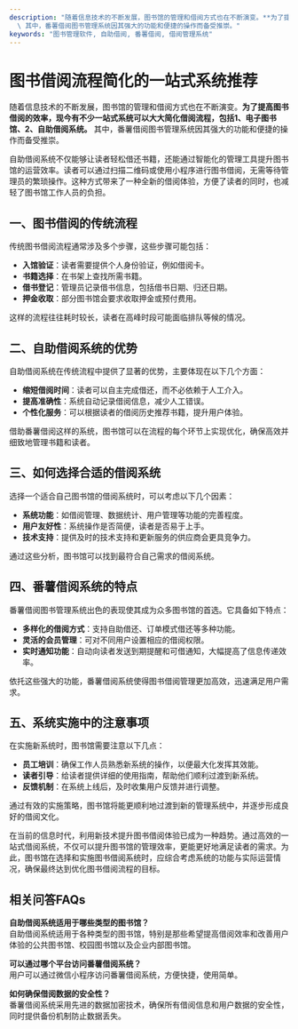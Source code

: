 ```yaml
---
description: "随着信息技术的不断发展，图书馆的管理和借阅方式也在不断演变。**为了提高图书借阅的效率，现今有不少一站式系统可以大大简化借阅流程，包括1、电子图书馆、2、自助借阅系统。**\
  \ 其中，番薯借阅图书管理系统因其强大的功能和便捷的操作而备受推崇。"
keywords: "图书管理软件, 自助借阅, 番薯借阅, 借阅管理系统"
---
```

# 图书借阅流程简化的一站式系统推荐

随着信息技术的不断发展，图书馆的管理和借阅方式也在不断演变。**为了提高图书借阅的效率，现今有不少一站式系统可以大大简化借阅流程，包括1、电子图书馆、2、自助借阅系统。** 其中，番薯借阅图书管理系统因其强大的功能和便捷的操作而备受推崇。

自助借阅系统不仅能够让读者轻松借还书籍，还能通过智能化的管理工具提升图书馆的运营效率。读者可以通过扫描二维码或使用小程序进行图书借阅，无需等待管理员的繁琐操作。这种方式带来了一种全新的借阅体验，方便了读者的同时，也减轻了图书馆工作人员的负担。

## 一、图书借阅的传统流程

传统图书借阅流程通常涉及多个步骤，这些步骤可能包括：

- **入馆验证**：读者需要提供个人身份验证，例如借阅卡。
- **书籍选择**：在书架上查找所需书籍。
- **借书登记**：管理员记录借书信息，包括借书日期、归还日期。
- **押金收取**：部分图书馆会要求收取押金或预付费用。

这样的流程往往耗时较长，读者在高峰时段可能面临排队等候的情况。

## 二、自助借阅系统的优势

自助借阅系统在传统流程中提供了显著的优势，主要体现在以下几个方面：

- **缩短借阅时间**：读者可以自主完成借还，而不必依赖于人工介入。
- **提高准确性**：系统自动记录借阅信息，减少人工错误。
- **个性化服务**：可以根据读者的借阅历史推荐书籍，提升用户体验。

借助番薯借阅这样的系统，图书馆可以在流程的每个环节上实现优化，确保高效并细致地管理书籍和读者。

## 三、如何选择合适的借阅系统

选择一个适合自己图书馆的借阅系统时，可以考虑以下几个因素：

- **系统功能**：如借阅管理、数据统计、用户管理等功能的完善程度。
- **用户友好性**：系统操作是否简便，读者是否易于上手。
- **技术支持**：提供及时的技术支持和更新服务的供应商会更具竞争力。

通过这些分析，图书馆可以找到最符合自己需求的借阅系统。

## 四、番薯借阅系统的特点

番薯借阅图书管理系统出色的表现使其成为众多图书馆的首选。它具备如下特点：

- **多样化的借阅方式**：支持自助借还、订单模式借还等多种功能。
- **灵活的会员管理**：可对不同用户设置相应的借阅权限。
- **实时通知功能**：自动向读者发送到期提醒和可借通知，大幅提高了信息传递效率。

依托这些强大的功能，番薯借阅系统使得图书借阅管理更加高效，迅速满足用户需求。

## 五、系统实施中的注意事项

在实施新系统时，图书馆需要注意以下几点：

- **员工培训**：确保工作人员熟悉新系统的操作，以便最大化发挥其效能。
- **读者引导**：给读者提供详细的使用指南，帮助他们顺利过渡到新系统。
- **反馈机制**：在系统上线后，及时收集用户反馈并进行调整。

通过有效的实施策略，图书馆将能更顺利地过渡到新的管理系统中，并逐步形成良好的借阅文化。

在当前的信息时代，利用新技术提升图书借阅体验已成为一种趋势。通过高效的一站式借阅系统，不仅可以提升图书馆的管理效率，更能更好地满足读者的需求。为此，图书馆在选择和实施图书借阅系统时，应综合考虑系统的功能与实际运营情况，确保最终达到优化图书借阅流程的目标。

## 相关问答FAQs

**自助借阅系统适用于哪些类型的图书馆？**  
自助借阅系统适用于各种类型的图书馆，特别是那些希望提高借阅效率和改善用户体验的公共图书馆、校园图书馆以及企业内部图书馆。

**可以通过哪个平台访问番薯借阅系统？**  
用户可以通过微信小程序访问番薯借阅系统，方便快捷，使用简单。

**如何确保借阅数据的安全性？**  
番薯借阅系统采用先进的数据加密技术，确保所有借阅信息和用户数据的安全性，同时提供备份机制防止数据丢失。
